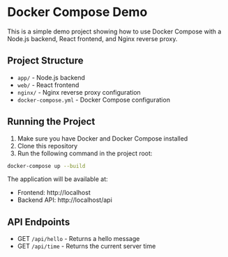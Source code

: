 # Docker Compose Demo

This is a simple demo project showing how to use Docker Compose with a Node.js backend, React frontend, and Nginx reverse proxy.

## Project Structure

- `app/` - Node.js backend
- `web/` - React frontend
- `nginx/` - Nginx reverse proxy configuration
- `docker-compose.yml` - Docker Compose configuration

## Running the Project

1. Make sure you have Docker and Docker Compose installed
2. Clone this repository
3. Run the following command in the project root:

```bash
docker-compose up --build
```

The application will be available at:

- Frontend: http://localhost
- Backend API: http://localhost/api

## API Endpoints

- GET `/api/hello` - Returns a hello message
- GET `/api/time` - Returns the current server time
